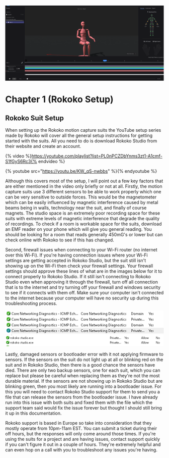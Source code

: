 ![Rokoko Scene](/assets/rokoko_chap1.png)

# Chapter 1 (Rokoko Setup)

## Rokoko Suit Setup

When setting up the Rokoko motion capture suits the YouTube setup series made by Rokoko will cover all the general setup instructions for getting started with the suits. All you need to do is download Rokoko Studio from their website and create an account. 


{% video %}https://youtube.com/playlist?list=PL0nPCZDbYnms3zt1-A1cmf-S1fGyS6Rc3{% endvideo %}

{% youtube src="https://youtu.be/KW_qS-nwbbs" %}{% endyoutube %}




Although this covers most of the setup, I will point out a few key factors that are either mentioned in the video only briefly or not at all. Firstly, the motion capture suits use 3 different sensors to be able to work properly which one can be very sensitive to outside forces. This would be the magnetometer which can be easily influenced by magnetic interference caused by metal beams being in walls, technology near the suit, and finally of course magnets. The studio space is an extremely poor recording space for these suits with extreme levels of magnetic interference that degrade the quality of recordings. To check if a room is workable space for the suits, download an EMF reader on your phone which will give you general reading. You should be looking for a room that reads generally 450mG's or lower but can check online with Rokoko to see if this has changed. 

Second, firewall issues when connecting to your Wi-Fi router (no internet over this Wi-Fi). If you're having connection issues where your Wi-Fi settings are getting accepted in Rokoko Studio, but the suit still isn't showing up on the Wi-Fi then check your firewall settings. Your firewall settings should approve these lines of what are in the images below for it to connect properly to Rokoko Studio. If it still isn't connecting to Rokoko Studio even when approving it through the firewall, turn off all connection that is to the internet and try turning off your firewall and windows security to see if it connects with them off. Make sure your computer isn't connected to the internet because your computer will have no security up during this troubleshooting process.

![Hidden Firewall Changes](/assets/firewall1.png)
![Rokoko Studio Firewall](/assets/firewall2.png)

Lastly, damaged sensors or bootloader error with it not applying firmware to sensors. If the sensors on the suit do not light up at all or blinking red on the suit and in Rokoko Studio, then there is a good chance the sensors have died. There are only two backup sensors, one for each suit, which you can replace but please be careful when replacing them as they're not the most durable material. If the sensors are not showing up in Rokoko Studio but are blinking green, then you most likely are running into a bootloader issue. For this you will need to contact Rokoko Studio support for them to send you a file that can release the sensors from the bootloader issue. I have already run into this issue with both suits and fixed them with the file which the support team said would fix the issue forever but thought I should still bring it up in this documentation.

Rokoko support is based in Europe so take into consideration that they mostly operate from 10pm-11am EST. You can submit a ticket during their off hours, but the responses will only come around those times. If you're using the suits for a project and are having issues, contact support quickly if you can't figure it out in a couple of hours. They're extremely helpful and can even hop on a call with you to troubleshoot any issues you're having.
